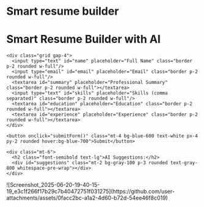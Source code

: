 # Smart resume builder 
<!DOCTYPE html>
<html lang="en">
<head>
  <meta charset="UTF-8" />
  <meta name="viewport" content="width=device-width, initial-scale=1.0"/>
  <title>Smart Resume Builder</title>
  <script src="https://cdn.tailwindcss.com"></script>
</head>
<body class="bg-gray-50 p-6 font-sans">
  <div class="max-w-2xl mx-auto bg-white shadow-md p-6 rounded-lg">
    <h1 class="text-2xl font-bold mb-4 text-center">Smart Resume Builder with AI</h1>
    
    <div class="grid gap-4">
      <input type="text" id="name" placeholder="Full Name" class="border p-2 rounded w-full"/>
      <input type="email" id="email" placeholder="Email" class="border p-2 rounded w-full"/>
      <textarea id="summary" placeholder="Professional Summary" class="border p-2 rounded w-full"></textarea>
      <input type="text" id="skills" placeholder="Skills (comma separated)" class="border p-2 rounded w-full"/>
      <textarea id="education" placeholder="Education" class="border p-2 rounded w-full"></textarea>
      <textarea id="experience" placeholder="Experience" class="border p-2 rounded w-full"></textarea>
    </div>

    <button onclick="submitForm()" class="mt-4 bg-blue-600 text-white px-4 py-2 rounded hover:bg-blue-700">Submit</button>

    <div class="mt-6">
      <h2 class="font-semibold text-lg">AI Suggestions:</h2>
      <div id="suggestions" class="mt-2 bg-gray-100 p-3 rounded text-gray-800 whitespace-pre-wrap"></div>
    </div>
  </div>

  <script>
    async function submitForm() {
      const resume = {
        name: document.getElementById("name").value,
        email: document.getElementById("email").value,
        summary: document.getElementById("summary").value,
        skills: document.getElementById("skills").value.split(",").map(s => s.trim()),
        education: document.getElementById("education").value,
        experience: document.getElementById("experience").value
      };

      const prompt = `Suggest improvements for the following resume:\n\n${JSON.stringify(resume, null, 2)}`;

      try {
        const response = await fetch("https://api.openai.com/v1/chat/completions", {
          method: "POST",
          headers: {
            "Content-Type": "application/json",
            "Authorization": "Bearer YOUR_OPENAI_API_KEY" // Replace with your OpenAI key
          },
          body: JSON.stringify({
            model: "gpt-3.5-turbo",
            messages: [{ role: "user", content: prompt }]
          })
        });

        const data = await response.json();
        const suggestionText = data.choices?.[0]?.message?.content || "No suggestions found.";
        document.getElementById("suggestions").innerText = suggestionText;

      } catch (error) {
        document.getElementById("suggestions").innerText = "Error: " + error.message;
      }
    }
  </script>
</body>
</html>
![Screenshot_2025-06-20-19-40-15-19_e3c1f266f17b29c7b40472751f031275](https://github.com/user-attachments/assets/0facc2bc-a1a2-4d60-b72d-54ee46f8c019)

